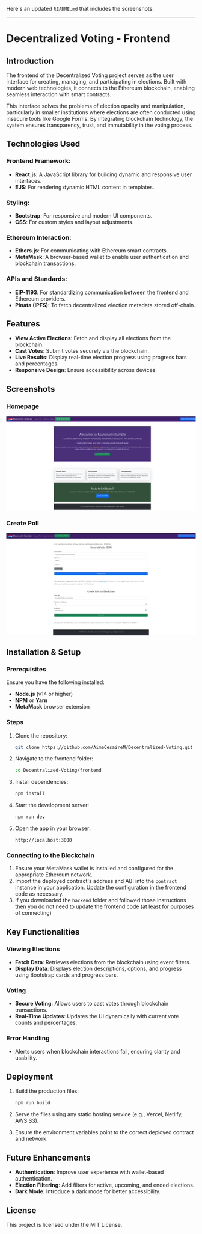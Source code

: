 Here's an updated `README.md` that includes the screenshots:

---

# Decentralized Voting - Frontend

## Introduction

The frontend of the Decentralized Voting project serves as the user interface for creating, managing, and participating in elections. Built with modern web technologies, it connects to the Ethereum blockchain, enabling seamless interaction with smart contracts. 

This interface solves the problems of election opacity and manipulation, particularly in smaller institutions where elections are often conducted using insecure tools like Google Forms. By integrating blockchain technology, the system ensures transparency, trust, and immutability in the voting process.

## Technologies Used

### Frontend Framework:
- **React.js**: A JavaScript library for building dynamic and responsive user interfaces.
- **EJS**: For rendering dynamic HTML content in templates.

### Styling:
- **Bootstrap**: For responsive and modern UI components.
- **CSS**: For custom styles and layout adjustments.

### Ethereum Interaction:
- **Ethers.js**: For communicating with Ethereum smart contracts.
- **MetaMask**: A browser-based wallet to enable user authentication and blockchain transactions.

### APIs and Standards:
- **EIP-1193**: For standardizing communication between the frontend and Ethereum providers.
- **Pinata (IPFS)**: To fetch decentralized election metadata stored off-chain.

## Features

- **View Active Elections**: Fetch and display all elections from the blockchain.
- **Cast Votes**: Submit votes securely via the blockchain.
- **Live Results**: Display real-time election progress using progress bars and percentages.
- **Responsive Design**: Ensure accessibility across devices.

## Screenshots

### Homepage
![Homepage Screenshot](./public/homepage-screenshot.png)

### Create Poll
![Create Poll Screenshot](./public/create-poll-screenshot.png)

## Installation & Setup

### Prerequisites
Ensure you have the following installed:
- **Node.js** (v14 or higher)
- **NPM** or **Yarn**
- **MetaMask** browser extension

### Steps

1. Clone the repository:
    ```bash
    git clone https://github.com/AimeCesaireM/Decentralized-Voting.git
    ```

2. Navigate to the frontend folder:
    ```bash
    cd Decentralized-Voting/frontend
    ```

3. Install dependencies:
    ```bash
    npm install
    ```

4. Start the development server:
    ```bash
    npm run dev
    ```

5. Open the app in your browser:
    ```plaintext
    http://localhost:3000
    ```

### Connecting to the Blockchain

1. Ensure your MetaMask wallet is installed and configured for the appropriate Ethereum network.
2. Import the deployed contract's address and ABI into the `contract` instance in your application. Update the configuration in the frontend code as necessary.
3. If you downloaded the `backend` folder and followed those instructions then you do not need to update the frontend code (at least for purposes of connecting)


## Key Functionalities

### Viewing Elections
- **Fetch Data**: Retrieves elections from the blockchain using event filters.
- **Display Data**: Displays election descriptions, options, and progress using Bootstrap cards and progress bars.

### Voting
- **Secure Voting**: Allows users to cast votes through blockchain transactions.
- **Real-Time Updates**: Updates the UI dynamically with current vote counts and percentages.

### Error Handling
- Alerts users when blockchain interactions fail, ensuring clarity and usability.

## Deployment

1. Build the production files:
    ```bash
    npm run build
    ```

2. Serve the files using any static hosting service (e.g., Vercel, Netlify, AWS S3).

3. Ensure the environment variables point to the correct deployed contract and network.

## Future Enhancements

- **Authentication**: Improve user experience with wallet-based authentication.
- **Election Filtering**: Add filters for active, upcoming, and ended elections.
- **Dark Mode**: Introduce a dark mode for better accessibility.

## License

This project is licensed under the MIT License.
